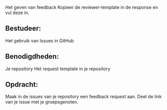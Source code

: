 Het geven van feedback
Kopieer de reviewer-template in de response en vul deze in.

## Bestudeer:
Het gebruik van Issues in GitHub

## Benodigdheden:
Je repository
Het request template in je repository

## Opdracht:
Maak in de issues van je repository een feedback request aan.
Deel de link van je issue met je groepsgenoten.
